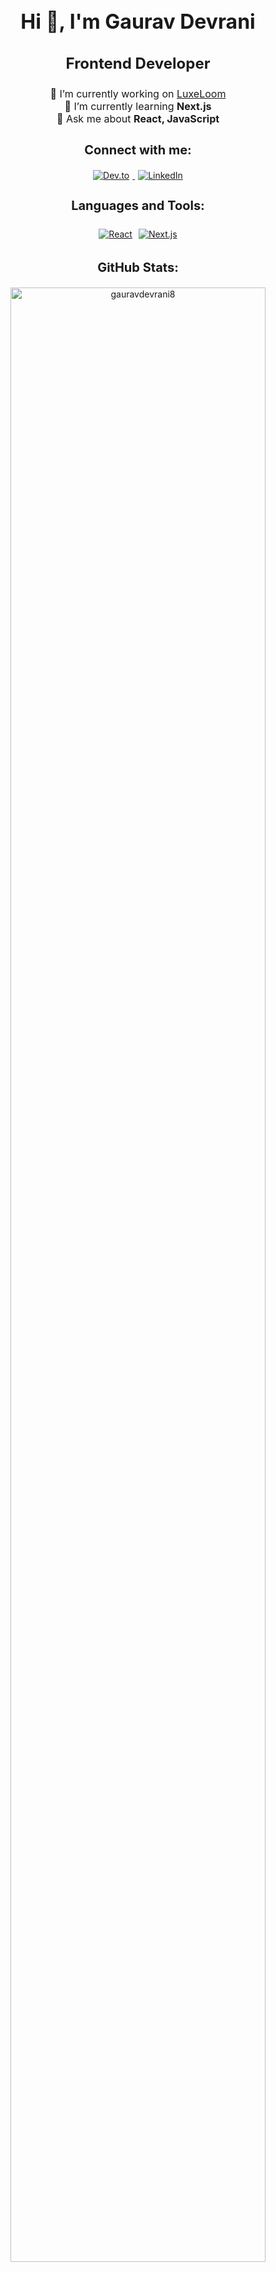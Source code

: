 <h1 align="center" style="font-size: 2rem;">Hi 👋, I'm Gaurav Devrani</h1>
<h3 align="center" style="font-size: 1.5rem;">Frontend Developer</h3>

<p align="center" style="font-size: 1rem;">
  🔭 I’m currently working on <a href="https://luxe-loom.vercel.app/" target="_blank">LuxeLoom</a><br>
  🌱 I’m currently learning <strong>Next.js</strong><br>
  💬 Ask me about <strong>React, JavaScript</strong>
</p>

<h3 align="center" style="font-size: 1.25rem;">Connect with me:</h3>
<p align="center">
  <a href="https://dev.to/gaurav_8" target="_blank">
    <img src="https://img.shields.io/badge/Dev.to-0A0A0A?style=for-the-badge&logo=devdotto&logoColor=white" alt="Dev.to" style="margin: 0 5px;"/>
  </a>
  <a href="https://linkedin.com/in/gauravdevrani" target="_blank">
    <img src="https://img.shields.io/badge/LinkedIn-0A66C2?style=for-the-badge&logo=linkedin&logoColor=white" alt="LinkedIn" style="margin: 0 5px;"/>
  </a>
</p>

<h3 align="center" style="font-size: 1.25rem;">Languages and Tools:</h3>
<p align="center" style="display: flex; flex-wrap: wrap; justify-content: center;">
  <a href="https://reactjs.org/" target="_blank" rel="noreferrer">
    <img src="https://img.shields.io/badge/React-61DAFB?style=for-the-badge&logo=react&logoColor=black" alt="React" style="margin: 5px;"/>
  </a>
  <a href="https://nextjs.org/" target="_blank" rel="noreferrer">
    <img src="https://img.shields.io/badge/Next.js-000000?style=for-the-badge&logo=nextdotjs&logoColor=white" alt="Next.js" style="margin: 5px;"/>
  </a>
  <!-- Add more badges here, each with margin -->
</p>

<h3 align="center" style="font-size: 1.25rem;">GitHub Stats:</h3>
<p align="center">
  <img align="center" width="90%" src="https://github-readme-stats.vercel.app/api?username=gauravdevrani8&show_icons=true&locale=en&theme=radical" alt="gauravdevrani8"/>
  <img align="center" width="90%" src="https://github-readme-streak-stats.herokuapp.com/?user=gauravdevrani8&theme=radical" alt="gauravdevrani8"/>
</p>

<h3 align="center" style="font-size: 1.25rem;">Most Used Languages:</h3>
<p align="center">
  <img align="center" width="90%" src="https://github-readme-stats.vercel.app/api/top-langs?username=gauravdevrani8&show_icons=true&locale=en&layout=compact&theme=radical" alt="gauravdevrani8"/>
</p>

<h3 align="center" style="font-size: 1.25rem;">Current Focus:</h3>
<p align="center" style="font-size: 1rem;">
  🚀 Expanding my knowledge in <strong>Next.js and React.js</strong><br>
  📚 Diving deeper into <strong>MongoDB</strong><br>
  🎯 Building projects using <strong>React.js, Next.js, and Firebase</strong>
</p>

<h3 align="center" style="font-size: 1.25rem;">Latest Activity:</h3>
<p align="center" style="font-size: 1rem;">
  📘 Exploring new design patterns and best practices in <strong>React</strong><br>
  🛠️ Working on <strong>LuxeLoom</strong>, an e-commerce project built with <strong>React.js</strong><br>
  💻 Learning advanced features in <strong>Next.js</strong>
</p>

<h3 align="center" style="font-size: 1.25rem;">Featured Projects:</h3>
<p align="center">
  <a href="https://github.com/gauravdevrani8/LuxeLoom-e-commerce-website">
    <img src="https://github-readme-stats.vercel.app/api/pin/?username=gauravdevrani8&repo=LuxeLoom-e-commerce-website&bg_color=00000000" alt="LuxeLoom E-commerce Website" style="margin: 5px;"/>
  </a>
  <a href="https://github.com/gauravdevrani8/Portfolio">
    <img src="https://github-readme-stats.vercel.app/api/pin/?username=gauravdevrani8&repo=Portfolio&bg_color=00000000" alt="Portfolio" style="margin: 5px;"/>
  </a>
</p>
